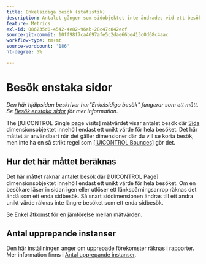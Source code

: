 ```yaml
---
title: Enkelsidiga besök (statistik)
description: Antalet gånger som sidobjektet inte ändrades vid ett besök.
feature: Metrics
exl-id: 086235d0-4542-4e82-96ab-28c47c842ecf
source-git-commit: 10ff98f7ca4697afe5c2dae66be415c0d68c4aac
workflow-type: tm+mt
source-wordcount: '186'
ht-degree: 5%

---
```


# Besök enstaka sidor

*Den här hjälpsidan beskriver hur&quot;Enkelsidiga besök&quot; fungerar som ett mått. Se [Besök enstaka sidor](../dimensions/single-page-visits.md) för mer information.*

The [!UICONTROL Single page visits] mätvärdet visar antalet besök där [Sida](../dimensions/page.md) dimensionsobjektet innehöll endast ett unikt värde för hela besöket. Det här måttet är användbart när det gäller dimensioner där du vill se korta besök, men inte ha en så strikt regel som [[!UICONTROL Bounces]](bounces.md) gör det.

## Hur det här måttet beräknas

Det här måttet räknar antalet besök där [!UICONTROL Page] dimensionsobjektet innehöll endast ett unikt värde för hela besöket. Om en besökare läser in sidan igen eller utlöser ett länkspårningsanrop räknas det ändå som ett enda sidbesök. Så snart siddimensionen ändras till ett andra unikt värde räknas inte längre besöket som ett enda sidbesök.

Se [Enkel åtkomst](single-access.md) för en jämförelse mellan mätvärden.

## Antal upprepande instanser

Den här inställningen anger om upprepade förekomster räknas i rapporter. Mer information finns i [Antal upprepande instanser](/help/components/metrics/count-repeat-instances.md).